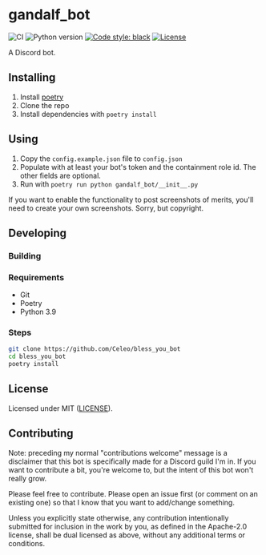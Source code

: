 # gandalf_bot

![CI](https://github.com/Celeo/gandalf_bot/workflows/CI/badge.svg?branch=master)
![Python version](https://img.shields.io/badge/Python-3.7+-blue)
[![Code style: black](https://img.shields.io/badge/code%20style-black-000000.svg)](https://github.com/psf/black)
[![License](https://img.shields.io/badge/License-MIT-green)](LICENSE)

A Discord bot.

## Installing

1. Install [poetry](https://python-poetry.org/)
1. Clone the repo
1. Install dependencies with `poetry install`

## Using

1. Copy the `config.example.json` file to `config.json`
1. Populate with at least your bot's token and the containment role id. The other fields are optional.
1. Run with `poetry run python gandalf_bot/__init__.py`

If you want to enable the functionality to post screenshots of merits, you'll need to create your own screenshots. Sorry, but copyright.

## Developing

### Building

### Requirements

* Git
* Poetry
* Python 3.9

### Steps

```sh
git clone https://github.com/Celeo/bless_you_bot
cd bless_you_bot
poetry install
```

## License

Licensed under MIT ([LICENSE](LICENSE)).

## Contributing

Note: preceding my normal "contributions welcome" message is a disclaimer that this bot is specifically made for a Discord guild I'm in. If you want to contribute a bit, you're welcome to, but the intent of this bot won't really grow.

Please feel free to contribute. Please open an issue first (or comment on an existing one) so that I know that you want to add/change something.

Unless you explicitly state otherwise, any contribution intentionally submitted for inclusion in the work by you, as defined in the Apache-2.0 license,
shall be dual licensed as above, without any additional terms or conditions.
